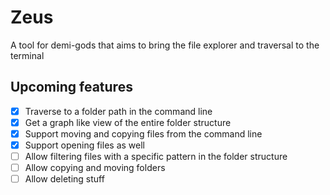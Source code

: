 # Zeus

A tool for demi-gods that aims to bring the file explorer and traversal to the terminal

## Upcoming features

- [x] Traverse to a folder path in the command line
- [x]  Get a graph like view of the entire folder structure
- [x]  Support moving and copying files from the command line
- [x]  Support opening files as well
- [ ] Allow filtering files with a specific pattern in the folder structure
- [ ] Allow copying and moving folders
- [ ] Allow deleting stuff
